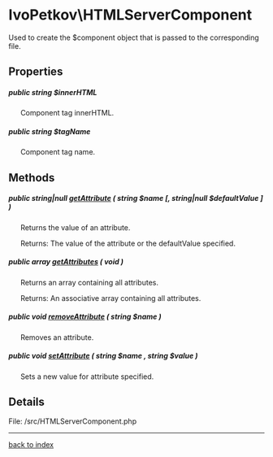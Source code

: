 # IvoPetkov\HTMLServerComponent

Used to create the $component object that is passed to the corresponding file.

## Properties

##### public string $innerHTML

&nbsp;&nbsp;&nbsp;&nbsp;&nbsp;&nbsp;Component tag innerHTML.

##### public string $tagName

&nbsp;&nbsp;&nbsp;&nbsp;&nbsp;&nbsp;Component tag name.

## Methods

##### public string|null [getAttribute](ivopetkov.htmlservercomponent.getattribute.method.md) ( string $name [, string|null $defaultValue ] )

&nbsp;&nbsp;&nbsp;&nbsp;&nbsp;&nbsp;Returns the value of an attribute.

&nbsp;&nbsp;&nbsp;&nbsp;&nbsp;&nbsp;Returns: The value of the attribute or the defaultValue specified.

##### public array [getAttributes](ivopetkov.htmlservercomponent.getattributes.method.md) ( void )

&nbsp;&nbsp;&nbsp;&nbsp;&nbsp;&nbsp;Returns an array containing all attributes.

&nbsp;&nbsp;&nbsp;&nbsp;&nbsp;&nbsp;Returns: An associative array containing all attributes.

##### public void [removeAttribute](ivopetkov.htmlservercomponent.removeattribute.method.md) ( string $name )

&nbsp;&nbsp;&nbsp;&nbsp;&nbsp;&nbsp;Removes an attribute.

##### public void [setAttribute](ivopetkov.htmlservercomponent.setattribute.method.md) ( string $name , string $value )

&nbsp;&nbsp;&nbsp;&nbsp;&nbsp;&nbsp;Sets a new value for attribute specified.

## Details

File: /src/HTMLServerComponent.php

---

[back to index](index.md)

